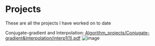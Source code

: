 # Projects
These are all the projects I have worked on to date

Conjugate-gradient and Interpolation:
[Algorithm_projects/Conjugate-gradient&Interpolation/interp1(1).pdf](https://github.com/Ron530/Projects/blob/d84d83384ed4c5d4c0ba535e9f971e2431a40cc2/Algorithm_projects/Conjugate-gradient&Interpolation/interp1(1).pdf)
![image](https://user-images.githubusercontent.com/16968056/133430823-61c151f3-bbca-4b1f-860e-2932480f3101.png)

